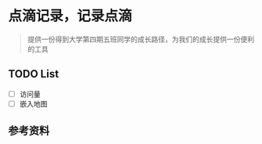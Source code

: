 # 点滴记录，记录点滴

> 提供一份得到大学第四期五班同学的成长路径，为我们的成长提供一份便利的工具

## TODO List
- [ ] 访问量
- [ ] 嵌入地图

## 参考资料
[^1]:[高德地图嵌入](https://lbs.amap.com/console/show/card)
